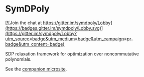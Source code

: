 SymDPoly
========

[![Join the chat at https://gitter.im/symdpoly/Lobby](https://badges.gitter.im/symdpoly/Lobby.svg)](https://gitter.im/symdpoly/Lobby?utm_source=badge&utm_medium=badge&utm_campaign=pr-badge&utm_content=badge)

SDP relaxation framework for optimization over noncommutative polynomials.

See the [companion microsite](https://denisrosset.github.io/symdpoly/).
